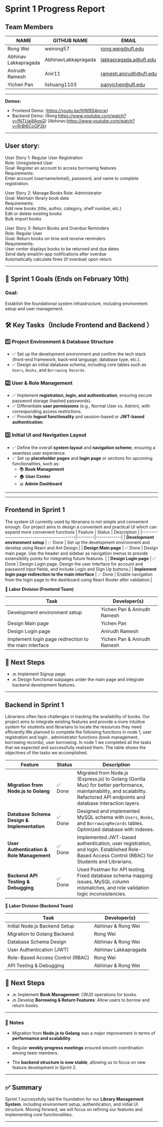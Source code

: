 
# **Sprint 1 Progress Report**

## **Team Members**
| NAME               | GITHUB NAME | EMAIL                         |
|--------------------|------------|-------------------------------|
| Rong Wei          | weirong57 | [rong.weig@ufl.edu](mailto:rong.weig@ufl.edu) |
| Abhinav Lakkapragada | AbhinavLakkapragada         | [lakkapragada.a@ufl.edu](mailto:lakkapragada.a@ufl.edu) |
| Anirudh Ramesh    | Anir11        | [ramesh.anirudh@ufl.edu](mailto:ramesh.anirudh@ufl.edu) |                           
| Yichen Pan        | lishuang1103         | [panyichen@ufl.edu](mailto:panyichen@ufl.edu) |

---

**Demos:**
- Frontend Demo: (https://youtu.be/ltjNf8S4mcw)
- Backend Demo: (Rong:https://www.youtube.com/watch?v=fNTUai8AgsQ) (Abhinav:https://www.youtube.com/watch?v=RrBt6CoGP2k)

---

## **User story:**
User Story 1: Regular User Registration  
Role: Unregistered User  
Goal: Register an account to access borrowing features  
Requirements:  
Enter account (username/email), password, and name to complete registration.
 
User Story 2: Manage Books
Role: Administrator  
Goal: Maintain library book data  
Requirements:  
Add new books (title, author, category, shelf number, etc.)  
Edit or delete existing books  
Bulk import books
 

User Story 3: Return Books and Overdue Reminders  
Role: Regular User  
Goal: Return books on time and receive reminders  
Requirements:  
User center displays books to be returned and due dates  
Send daily email/in-app notifications after overdue  
Automatically calculate fines (if overdue) upon return

---
## **📌 Sprint 1 Goals (Ends on February 10th)**  
### **Goal:**
Establish the foundational system infrastructure, including environment setup and user management.
## **🛠 Key Tasks（Include Frontend and Backend ）**

### **1️⃣ Project Environment & Database Structure**
- ✅ Set up the development environment and confirm the tech stack (front-end framework, back-end language, database type, etc.).
- ✅ Design an initial database schema, including core tables such as `Users`, `Books`, and `Borrowing Records`.

### **2️⃣ User & Role Management**
- ✅ Implement **registration, login, and authentication**, ensuring secure password storage (hashed passwords).
- ✅ Differentiate **user permissions** (e.g., Normal User vs. Admin), with corresponding access restrictions.
- ✅ Provide **logout functionality** and session-based or **JWT-based authentication**.

### **3️⃣ Initial UI and Navigation Layout**
- ✅ Define the overall **system layout** and **navigation scheme**, ensuring a seamless user experience.
- ✅ Set up **placeholder pages** and  **login page** or sections for upcoming functionalities, such as:
  - 📚 **Book Management**
  - 🏠 **User Center**
  - 📊 **Admin Dashboard**

---
---
## **Frontend  in Sprint 1**
The system UI currently used by librarians is not simple and convenient enough. Our project aims to design a convenient and practical UI which can expand more convenient functions
| Feature                                    | Status  | Description |
|--------------------------------------------|---------|-------------|
| **Development environment setup**       | ✅ Done | Set up the development environment and develop using React and Ant Design.|
| **Design Main page** | ✅ Done | Design main page. Use the header and sidebar as navigation menus to provide extensibility points for integrating future features. |
| **Design Login page**  | ✅ Done | Design Login page. Design the user interface for account and password input fields, and include Login and Sign Up buttons.|
| **Implement login page redirection to the main interface**        | ✅ Done | Enable navigation from the login page to the dashboard using React Router after validation.|


**👥 Labor Division (Frontend Team)**

| Task               | Developer(s) | 
|--------------------|------------|
| Development environment setup | Yichen Pan &  Anirudh Ramesh | 
| Design Main page | Yichen Pan| 
| Design Login page | Anirudh Ramesh|                           
| Implement login page redirection to the main interface   | Yichen Pan &  Anirudh Ramesh|
## **📌 Next Steps**
- 🔜 Implement Signup page.
- 🔜 Design functional subpages under the main page and integrate backend development features.
---


## **Backend  in Sprint 1**
Librarians often face challenges in tracking the availability of books. Our project aims to integrate existing features and provide a more intuitive system for students and librarians to locate the resources they need efficiently.We planned to complete the following functions in node 1, user registration and login , administrator functions (book management, borrowing records), user borrowing. In node 1 we completed all the tasks that we expected and successfully realized them. The table shows the objectives of the tasks we accomplished.

| Feature                                    | Status  | Description |
|--------------------------------------------|---------|-------------|
| **Migration from Node.js to Golang**       | ✅ Done | Migrated from Node.js (Express.js) to Golang (Gorilla Mux) for better performance, maintainability, and scalability. Refactored API endpoints and database interaction layers. |
| **Database Schema Design & Implementation** | ✅ Done | Designed and implemented MySQL schema with `Users`, `Books`, and `BorrowingRecords` tables. Optimized database with indexes. |
| **User Authentication & Role Management**  | ✅ Done | Implemented JWT-based authentication, user registration, and login. Established Role-Based Access Control (RBAC) for Students and Librarians. |
| **Backend API Testing & Debugging**        | ✅ Done | Used Postman for API testing. Fixed database schema mapping issues, MySQL column mismatches, and role validation logic inconsistencies. |


**👥 Labor Division (Backend Team)**

| Task               | Developer(s) | 
|--------------------|------------|
| Initial Node.js Backend Setup      | Abhinav & Rong Wei | 
| Migration to Golang Backend | Rong Wei | 
| Database Schema Design | Abhinav & Rong Wei |                           
| User Authentication (JWT)   | Abhinav Lakkapragada   |
| Role-Based Access Control (RBAC)    | Rong Wei     |                              
| API Testing & Debugging       | Abhinav & Rong Wei   |

## **📌 Next Steps**
- 🔜 Implement **Book Management**: CRUD operations for books.
- 🔜 Develop **Borrowing & Return Features**: Allow users to borrow and return books.
---

### **📝 Notes**

-   Migration from **Node.js to Golang** was a major improvement in
    terms of **performance and scalability**.

-   Regular **weekly progress meetings** ensured smooth coordination
    among team members.

-   The **backend structure is now stable**, allowing us to focus on new
    feature development in Sprint 2.

---

## **✅ Summary**
Sprint 1 successfully laid the foundation for our **Library Management System**, including environment setup, authentication, and initial UI structure. Moving forward, we will focus on refining our features and implementing core functionalities.

---




